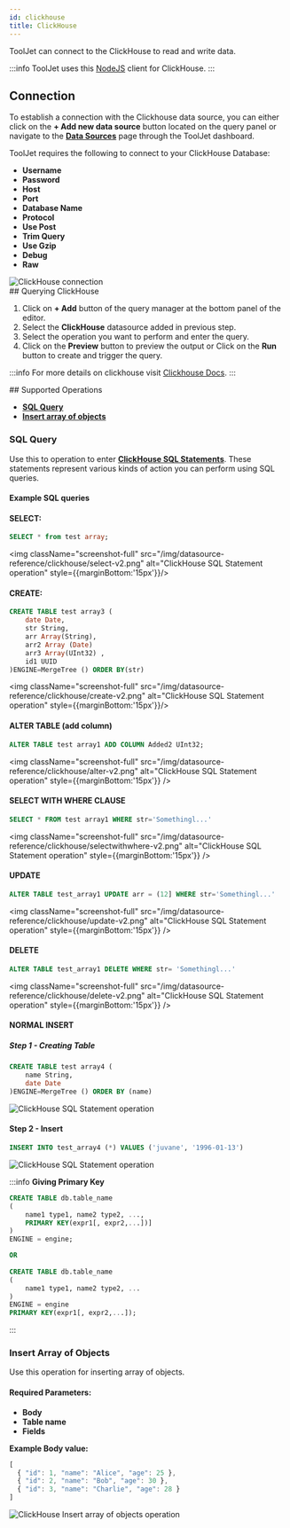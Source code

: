 ```yaml
---
id: clickhouse
title: ClickHouse
---
```


ToolJet can connect to the ClickHouse to read and write data.

:::info
ToolJet uses this [NodeJS](https://github.com/TimonKK/clickhouse) client for ClickHouse.
:::

## Connection

To establish a connection with the Clickhouse data source, you can either click on the **+ Add new data source** button located on the query panel or navigate to the **[Data Sources](/docs/data-sources/overview)** page through the ToolJet dashboard.

ToolJet requires the following to connect to your ClickHouse Database:

- **Username**
- **Password**
- **Host**
- **Port**
- **Database Name**
- **Protocol**
- **Use Post**
- **Trim Query**
- **Use Gzip**
- **Debug**
- **Raw**

<img className="screenshot-full" src="/img/datasource-reference/clickhouse/connection-v2.png" alt="ClickHouse connection" />

<div>
## Querying ClickHouse

1. Click on **+ Add** button of the query manager at the bottom panel of the editor.
2. Select the **ClickHouse** datasource added in previous step.
3. Select the operation you want to perform and enter the query.
4. Click on the **Preview** button to preview the output or Click on the **Run** button to create and trigger the query.

:::info
For more details on clickhouse visit [Clickhouse Docs](https://clickhouse.com/docs/en/quick-start).
:::

</div>

<div>
## Supported Operations

- **[SQL Query](#sql-query)**
- **[Insert array of objects](#insert-array-of-objects)**

### SQL Query

Use this to operation to enter **[ClickHouse SQL Statements](https://clickhouse.com/docs/en/sql-reference/statements/)**. These statements represent various kinds of action you can perform using SQL queries.

#### Example SQL queries

#### SELECT:

```sql
SELECT * from test array;
```

<img className="screenshot-full" src="/img/datasource-reference/clickhouse/select-v2.png" alt="ClickHouse SQL Statement operation" style={{marginBottom:'15px'}}/>

#### CREATE: 

```sql
CREATE TABLE test array3 (
	date Date,
	str String,
	arr Array(String),
	arr2 Array (Date)
	arr3 Array(UInt32) ,
	id1 UUID
)ENGINE=MergeTree () ORDER BY(str)
```

<img className="screenshot-full" src="/img/datasource-reference/clickhouse/create-v2.png" alt="ClickHouse SQL Statement operation" style={{marginBottom:'15px'}}/>

#### ALTER TABLE (add column)

```sql
ALTER TABLE test array1 ADD COLUMN Added2 UInt32;
```

<img className="screenshot-full" src="/img/datasource-reference/clickhouse/alter-v2.png" alt="ClickHouse SQL Statement operation" style={{marginBottom:'15px'}} />

#### SELECT WITH WHERE CLAUSE
```sql
SELECT * FROM test array1 WHERE str='Somethingl...'
```

<img className="screenshot-full" src="/img/datasource-reference/clickhouse/selectwithwhere-v2.png" alt="ClickHouse SQL Statement operation" style={{marginBottom:'15px'}} />

#### UPDATE
```sql
ALTER TABLE test_array1 UPDATE arr = (12] WHERE str='Somethingl...'
```

<img className="screenshot-full" src="/img/datasource-reference/clickhouse/update-v2.png" alt="ClickHouse SQL Statement operation" style={{marginBottom:'15px'}} />

#### DELETE
```sql
ALTER TABLE test_array1 DELETE WHERE str= 'Somethingl...'
```

<img className="screenshot-full" src="/img/datasource-reference/clickhouse/delete-v2.png" alt="ClickHouse SQL Statement operation" style={{marginBottom:'15px'}} />

#### NORMAL INSERT

##### Step 1 - Creating Table

```sql
CREATE TABLE test array4 (
	name String,
	date Date
)ENGINE=MergeTree () ORDER BY (name)
```

<img className="screenshot-full" src="/img/datasource-reference/clickhouse/step1-v2.png" alt="ClickHouse SQL Statement operation" />

#### Step 2 - Insert

```sql
INSERT INTO test_array4 (*) VALUES ('juvane', '1996-01-13')
```

<img className="screenshot-full" src="/img/datasource-reference/clickhouse/step2-v2.png" alt="ClickHouse SQL Statement operation" />

:::info
**Giving Primary Key**
```sql
CREATE TABLE db.table_name
(
	name1 type1, name2 type2, ...,
	PRIMARY KEY(expr1[, expr2,...])]
)
ENGINE = engine;

OR 
	
CREATE TABLE db.table_name
(
	name1 type1, name2 type2, ...
)
ENGINE = engine
PRIMARY KEY(expr1[, expr2,...]);
```
:::

### Insert Array of Objects

Use this operation for inserting array of objects.

#### Required Parameters:
- **Body**
- **Table name**
- **Fields**

**Example Body value:**
```javascript
[
  { "id": 1, "name": "Alice", "age": 25 },
  { "id": 2, "name": "Bob", "age": 30 },
  { "id": 3, "name": "Charlie", "age": 28 }
]
```

<img className="screenshot-full" src="/img/datasource-reference/clickhouse/insertarray-v2.png" alt="ClickHouse Insert array of objects operation" />

</div>

